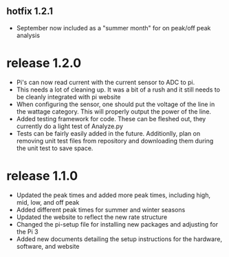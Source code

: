 ## hotfix 1.2.1
- September now included as a "summer month" for on peak/off peak analysis

# release 1.2.0
- Pi's can now read current with the current sensor to ADC to pi. 
- This needs a lot of cleaning up. It was a bit of a rush and it still needs to be cleanly integrated with pi website
- When configuring the sensor, one should put the voltage of the line in the wattage category. This will properly output the power of the line.
- Added testing framework for code. These can be fleshed out, they currently do a light test of Analyze.py
- Tests can be fairly easily added in the future. Additionlly, plan on removing unit test files from repository and downloading them during the unit test to save space.

# release 1.1.0
- Updated the peak times and added more peak times, including high, mid, low, and off peak
- Added different peak times for summer and winter seasons
- Updated the website to reflect the new rate structure
- Changed the pi-setup file for installing new packages and adjusting for the Pi 3
- Added new documents detailing the setup instructions for the hardware, software, and website